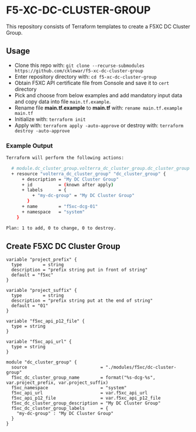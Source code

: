 # F5-XC-DC-CLUSTER-GROUP

This repository consists of Terraform templates to create a F5XC DC Cluster Group.

## Usage

- Clone this repo with: `git clone --recurse-submodules https://github.com/cklewar/f5-xc-dc-cluster-group`
- Enter repository directory with: `cd f5-xc-dc-cluster-group`
- Obtain F5XC API certificate file from Console and save it to `cert` directory
- Pick and choose from below examples and add mandatory input data and copy data into file `main.tf.example`.
- Rename file __main.tf.example__ to __main.tf__ with: `rename main.tf.example main.tf`
- Initialize with: `terraform init`
- Apply with: `terraform apply -auto-approve` or destroy with: `terraform destroy -auto-approve`

### Example Output

```bash
Terraform will perform the following actions:

  # module.dc_cluster_group.volterra_dc_cluster_group.dc_cluster_group will be created
  + resource "volterra_dc_cluster_group" "dc_cluster_group" {
      + description = "My DC Cluster Group"
      + id          = (known after apply)
      + labels      = {
          + "my-dc-group" = "My DC Cluster Group"
        }
      + name        = "f5xc-dcg-01"
      + namespace   = "system"
    }

Plan: 1 to add, 0 to change, 0 to destroy.
```

## Create F5XC DC Cluster Group

```hcl
variable "project_prefix" {
  type        = string
  description = "prefix string put in front of string"
  default = "f5xc"
}

variable "project_suffix" {
  type        = string
  description = "prefix string put at the end of string"
  default = "01"
}

variable "f5xc_api_p12_file" {
  type = string
}

variable "f5xc_api_url" {
  type = string
}

module "dc_cluster_group" {
  source                            = "./modules/f5xc/dc-cluster-group"
  f5xc_dc_cluster_group_name        = format("%s-dcg-%s", var.project_prefix, var.project_suffix)
  f5xc_namespace                    = "system"
  f5xc_api_url                      = var.f5xc_api_url
  f5xc_api_p12_file                 = var.f5xc_api_p12_file
  f5xc_dc_cluster_group_description = "My DC Cluster Group"
  f5xc_dc_cluster_group_labels      = {
    "my-dc-group" : "My DC Cluster Group"
  }
}
```